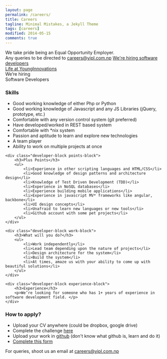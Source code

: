 ```yaml
---
layout: page
permalink: /careers/
title: Careers
tagline: Minimal Mistakes, a Jekyll Theme
tags: [careers]
modified: 2014-05-15
comments: true
---
```


<div class="career-wrapper ">
    <div class="tagline layout">
    We take pride being an Equal Opportunity Employer.      
    </div>
    <div class="career-info">
        <div class="layout">
        Any queries to be directed to <a href="mailto:careers@yipl.com.np">careers@yipl.com.np</a>
        <a href="#developer" class="dev-btn" id="developerlink">We're hiring software developers</a>
        </div>
    </div>
</div>
<div class="collage-section">
    <img src="{{ site.url }}/images/career/collage-career.jpg" alt="">
    <div class="collage-inner-section">
        <a href="http://lifeatyounginnovations.tumblr.com" class="button contact-btn life-btn" target="_blank"><span class="see-work"> Life at YoungInnovations</span><span class="progress"></span></a>
    </div>
</div>

<div class="developer-section" id="developer">
   <div class="develop-img">
       
   </div>
    <div class="develop-title">
    We’re hiring<br/> Software Developers
<!--        <div class="days-left"><span id="remain-note" class="note"></span><span class="remaining">remaining to apply!</span></div>-->
    </div>
    
</div> 

<div class="developer-info-wrap">
<div class="layout">
<div class="developer-wrap-block">
    <div class="developer-block">
        <h3>Skills</h3>
        <ul>
            <li>Good working knowledge of either Php or Python</li>
            <li>Good working knowledge of Javascript and any JS Libraries (jQuery, prototype, etc.)</li>
            <li>Comfortable with any version control system (git preferred)</li>
            <li>Have developed/worked in REST based system</li>
            <li>Comfortable with *nix system</li>
            <li>Passion and aptitude to learn and explore new technologies</li>
            <li>A team player</li>
            <li>Ability to work on multiple projects at once</li>
        </ul>
    </div>
    
    <div class="developer-block points-block">
        <h3>Plus Points</h3>
        <ul>
            <li>Experience in other scripting languages and HTML/CSS</li>
            <li>Good knowledge of design patterns and architecture design</li>
            <li>Knowledge of Test Driven Development (TDD)</li>
            <li>Experience in NoSQL databases</li>
            <li>Experience building mobile applications</li>
            <li>Experience in javascript MV* frameworks like angular, backbone</li>
            <li>UI design concepts</li>
            <li>Unafraid to learn new languages or new tools</li>
            <li>Github account with some pet projects</li>
        </ul>
    </div>
    
    <div class="developer-block work-block">
        <h3>What will you do?</h3>
        <ul>
            <li>Work independently</li>
            <li>Lead team depending upon the nature of projects</li>
            <li>Design architecture for the system</li>
            <li>Build the system</li>
            <li>At times, amaze us with your ability to come up with beautiful solutions</li>
        </ul>
    </div>
    
    <div class="developer-block experience-block">
        <h3>Experience</h3>
        <p>We’re looking for someone who has 1+ years of experience in software development field. </p>
    </div>
</div>
<div class="developer-block apply-block">
    <h3>How to apply?</h3>
    <ul>
    <li>Upload your CV anywhere (could be dropbox, google drive)</li>
    <li>Complete the challenge <a href="https://github.com/younginnovations/problem-statements/tree/master/clean-up-contracts-data-2" target="_blank">here</a> </li>
    <li>Upload your work in <a href="http://github.com" target="_blank">github</a> (don't know what github is, learn and do it)</li>
    <li><a href="https://docs.google.com/forms/d/13ateE647HZfurbuGdrZrgs85g8dHyWgi_6TbOw-MpIA/viewform" target="_blank">Complete this form</a></li>
    </ul>
</div>

<div class="query-block">
    For queries, shoot us an email at <a href="mailto:careers@yipl.com.np">careers@yipl.com.np</a>    
</div>
</div>

</div>


